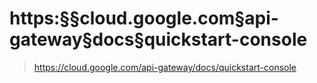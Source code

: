 # https:§§cloud.google.com§api-gateway§docs§quickstart-console
> https://cloud.google.com/api-gateway/docs/quickstart-console

